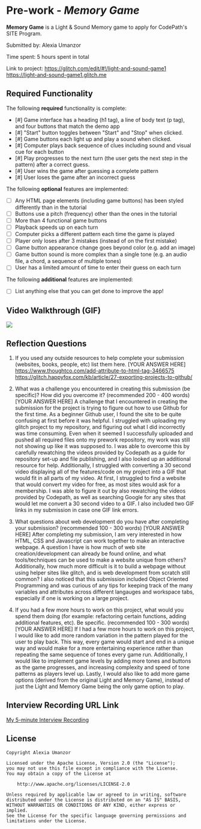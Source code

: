 # Pre-work - *Memory Game*

**Memory Game** is a Light & Sound Memory game to apply for CodePath's SITE Program. 

Submitted by: Alexia Umanzor 

Time spent: 5 hours spent in total

Link to project: https://glitch.com/edit/#!/light-and-sound-game1
https://light-and-sound-game1.glitch.me

## Required Functionality

The following **required** functionality is complete:

* [#] Game interface has a heading (h1 tag), a line of body text (p tag), and four buttons that match the demo app
* [#] "Start" button toggles between "Start" and "Stop" when clicked. 
* [#] Game buttons each light up and play a sound when clicked. 
* [#] Computer plays back sequence of clues including sound and visual cue for each button
* [#] Play progresses to the next turn (the user gets the next step in the pattern) after a correct guess. 
* [#] User wins the game after guessing a complete pattern
* [#] User loses the game after an incorrect guess

The following **optional** features are implemented:

* [ ] Any HTML page elements (including game buttons) has been styled differently than in the tutorial
* [ ] Buttons use a pitch (frequency) other than the ones in the tutorial
* [ ] More than 4 functional game buttons
* [ ] Playback speeds up on each turn
* [ ] Computer picks a different pattern each time the game is played
* [ ] Player only loses after 3 mistakes (instead of on the first mistake)
* [ ] Game button appearance change goes beyond color (e.g. add an image)
* [ ] Game button sound is more complex than a single tone (e.g. an audio file, a chord, a sequence of multiple tones)
* [ ] User has a limited amount of time to enter their guess on each turn

The following **additional** features are implemented:

- [ ] List anything else that you can get done to improve the app!

## Video Walkthrough (GIF)
![](https://i.imgur.com/W1RiNbw.gif)


## Reflection Questions
1. If you used any outside resources to help complete your submission (websites, books, people, etc) list them here. 
[YOUR ANSWER HERE]
https://www.thoughtco.com/add-attribute-to-html-tag-3466575
https://glitch.happyfox.com/kb/article/27-exporting-projects-to-github/

2. What was a challenge you encountered in creating this submission (be specific)? How did you overcome it? (recommended 200 - 400 words) 
[YOUR ANSWER HERE]
A challenge that I encountered in creating the submission for the project is trying to figure out how to use Github for the first time. As a beginner Github user, I found the site to be quite confusing at first before it was helpful. I struggled with uploading my glitch project to my repository, and figuring out what I did incorrectly was time consuming. Even when it seemed I successfully uploaded and pushed all required files onto my prework repository, my work was still not showing up like it was supposed to. I was able to overcome this by carefully rewatching the videos provided by Codepath as a guide for repository set-up and file publishing, and I also looked up an additional resource for help.
Additionally, I struggled with converting a 30 second video displaying all of the features/code on my project into a GIF that would fit in all parts of my video. At first, I struggled to find a website that would convert my video for free, as most sites would ask for a membership. I was able to figure it out by also rewatching the videos provided by Codepath, as well as searching Google for any sites that would let me convert a 30 second video to a GIF. I also included two GIF links in my submission in case one GIF link errors. 
3. What questions about web development do you have after completing your submission? (recommended 100 - 300 words) 
[YOUR ANSWER HERE]
After completing my submission, I am very interested in how HTML, CSS and Javascript can work together to make an interactive webpage. A question I have is how much of web site creation/development can already be found online, and what tools/techniques can be used to make a website unique from others? Additionally, how much more difficult is it to build a webpage without using helper sites like glitch, and is web development from scratch still common? I also noticed that this submission included Object Oriented Programming and was curious of any tips for keeping track of the many variables and attributes across different langauges and workspace tabs, especially if one is working on a large project.
4. If you had a few more hours to work on this project, what would you spend them doing (for example: refactoring certain functions, adding additional features, etc). Be specific. (recommended 100 - 300 words) 
[YOUR ANSWER HERE]
If I had a few more hours to work on this project, I would like to add more random variation in the pattern played for the user to play back. This way, every game would start and end in a unique way and would make for a more entertaining experience rather than repeating the same sequence of tones every game run. Additionally, I would like to implement game levels by adding more tones and buttons as the game progresses, and increasing complexity and speed of tone patterns as players level up. Lastly, I would also like to add more game options (derived from the original Light and Memory Game), instead of just the Light and Memory Game being the only game option to play. 



## Interview Recording URL Link

[My 5-minute Interview Recording](your-link-here)


## License

    Copyright Alexia Umanzor 

    Licensed under the Apache License, Version 2.0 (the "License");
    you may not use this file except in compliance with the License.
    You may obtain a copy of the License at

        http://www.apache.org/licenses/LICENSE-2.0

    Unless required by applicable law or agreed to in writing, software
    distributed under the License is distributed on an "AS IS" BASIS,
    WITHOUT WARRANTIES OR CONDITIONS OF ANY KIND, either express or implied.
    See the License for the specific language governing permissions and
    limitations under the License.